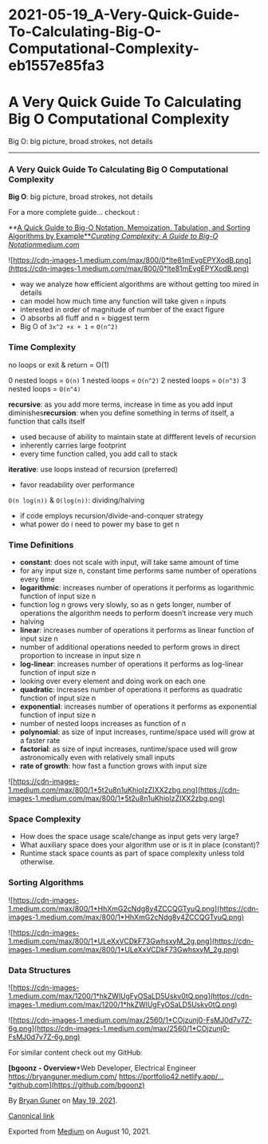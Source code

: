 # 2021-05-19_A-Very-Quick-Guide-To-Calculating-Big-O-Computational-Complexity-eb1557e85fa3

# A Very Quick Guide To Calculating Big O Computational Complexity

Big O: big picture, broad strokes, not details

---

### A Very Quick Guide To Calculating Big O Computational Complexity

**Big O**: big picture, broad strokes, not details

For a more complete guide… checkout :

**[A Quick Guide to Big-O Notation, Memoization, Tabulation, and Sorting Algorithms by Example***Curating Complexity: A Guide to Big-O Notation*medium.com](https://medium.com/star-gazers/a-quick-guide-to-big-o-notation-memoization-tabulation-and-sorting-algorithms-by-example-803ff193c522)

![https://cdn-images-1.medium.com/max/800/0*lte81mEvgEPYXodB.png](https://cdn-images-1.medium.com/max/800/0*lte81mEvgEPYXodB.png)

- way we analyze how efficient algorithms are without getting too mired in details
- can model how much time any function will take given `n` inputs
- interested in order of magnitude of number of the exact figure
- O absorbs all fluff and n = biggest term
- Big O of `3x^2 +x + 1` = `O(n^2)`

### Time Complexity

no loops or exit & return = O(1)

0 nested loops = `O(n)`
1 nested loops = `O(n^2)`
2 nested loops = `O(n^3)`
3 nested loops = `O(n^4)`

**recursive**: as you add more terms, increase in time as you add input diminishes**recursion**: when you define something in terms of itself, a function that calls itself

- used because of ability to maintain state at diffferent levels of recursion
- inherently carries large footprint
- every time function called, you add call to stack

**iterative**: use loops instead of recursion (preferred)
- favor readability over performance

`O(n log(n))` & `O(log(n))`: dividing/halving

- if code employs recursion/divide-and-conquer strategy
- what power do i need to power my base to get n

### Time Definitions

- **constant**: does not scale with input, will take same amount of time
- for any input size n, constant time performs same number of operations every time
- **logarithmic**: increases number of operations it performs as logarithmic function of input size n
- function log n grows very slowly, so as n gets longer, number of operations the algorithm needs to perform doesn’t increase very much
- halving
- **linear**: increases number of operations it performs as linear function of input size n
- number of additional operations needed to perform grows in direct proportion to increase in input size n
- **log-linear**: increases number of operations it performs as log-linear function of input size n
- looking over every element and doing work on each one
- **quadratic**: increases number of operations it performs as quadratic function of input size n
- **exponential**: increases number of operations it performs as exponential function of input size n
- number of nested loops increases as function of n
- **polynomial**: as size of input increases, runtime/space used will grow at a faster rate
- **factorial**: as size of input increases, runtime/space used will grow astronomically even with relatively small inputs
- **rate of growth**: how fast a function grows with input size

![https://cdn-images-1.medium.com/max/800/1*5t2u8n1uKhioIzZIXX2zbg.png](https://cdn-images-1.medium.com/max/800/1*5t2u8n1uKhioIzZIXX2zbg.png)

### Space Complexity

- How does the space usage scale/change as input gets very large?
- What auxiliary space does your algorithm use or is it in place (constant)?
- Runtime stack space counts as part of space complexity unless told otherwise.

### Sorting Algorithms

![https://cdn-images-1.medium.com/max/800/1*HhXmG2cNdg8y4ZCCQGTyuQ.png](https://cdn-images-1.medium.com/max/800/1*HhXmG2cNdg8y4ZCCQGTyuQ.png)

![https://cdn-images-1.medium.com/max/800/1*ULeXxVCDkF73GwhsxyM_2g.png](https://cdn-images-1.medium.com/max/800/1*ULeXxVCDkF73GwhsxyM_2g.png)

### Data Structures

![https://cdn-images-1.medium.com/max/1200/1*hkZWlUgFyOSaLD5Uskv0tQ.png](https://cdn-images-1.medium.com/max/1200/1*hkZWlUgFyOSaLD5Uskv0tQ.png)

![https://cdn-images-1.medium.com/max/2560/1*COjzunj0-FsMJ0d7v7Z-6g.png](https://cdn-images-1.medium.com/max/2560/1*COjzunj0-FsMJ0d7v7Z-6g.png)

For similar content check out my GitHub:

**[bgoonz - Overview***Web Developer, Electrical Engineer https://bryanguner.medium.com/ https://portfolio42.netlify.app/…*github.com](https://github.com/bgoonz)

By [Bryan Guner](https://medium.com/@bryanguner) on [May 19, 2021](https://medium.com/p/eb1557e85fa3).

[Canonical link](https://medium.com/@bryanguner/a-very-quick-guide-to-calculating-big-o-computational-complexity-eb1557e85fa3)

Exported from [Medium](https://medium.com/) on August 10, 2021.